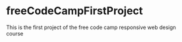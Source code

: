 # freeCodeCampFirstProject
 This is the first project of the free code camp responsive web design course 
